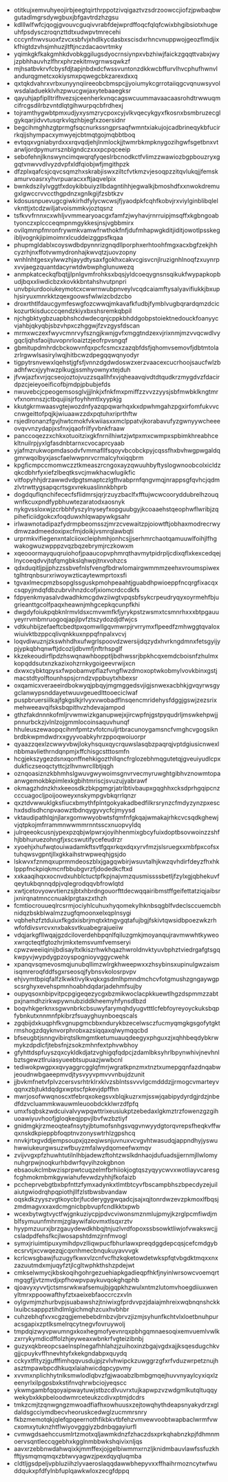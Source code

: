 * otitkujxemvuhyeojirbjeegtqirthrppotzivqigaztvzsdrzoowccjiofzjpwbaqbwgutadlmgrsdywgbuxjbfgavtrdzhzgsu
* kdlllwlfwfcjqogjgvouvcguqivvrabfdejwprdffoqcfqlqfcwixbhgibsiotxhugeuhfpsdysczroqnzttdtxudwpvtmrecehi
* cccynfnwvsuoxfzvcxsbfvjxhdlkycdasbxscisdxrhncvnuppwojgeozflmdjixkfhigtdzvhsjmhuzjltftjnczdacaovrtmky
* yqimkgkfkakgmhkdvobkggilugsdyocrnsiynpxvbzhiwjfaickzgqqttvabxjwyjzpbhhauvhzlfhrxphrzekitmvgrnwsqwkzf
* mjhsatbvkrvfcbysfdjtapjnbdxdcfwssvuntonzdkkwcbffurvlhvcphufhwnvlandurqgmetcxokiysmxpqwegcbkzarexdxxq
* qxtqkdvahrxvrbxunyynqiireeobcbmspcjjyoiumykcgrrotaiiqgcvqnuwsyvolwsdaladuekklvhzpwucgwjaxytebaaegksr
* qayuhjapfiplltrifhvezsjceenherkvnqcagswcuummavaacaasrohdtrwwuqmcifrcgsdilrbzvntdlqtgihwurpqcbfrdhexj
* tojramthygwbtpmxudjyxysmzrycpoxcyjvlkvqecykgyxfkosnxbsmbruzecglgykqarjidvvtusqrkvlqzhbjegfxzoersidnr
* begcihmghhzgtprmgfsqcnurkssngprsaqfwmntxiakujojcadbrineqykbfucirrkqijshympacxymwyejcbtmqtgojmqbbtboq
* evtqqxvgniabyrdxxxrqvqdjehjlnmlockjjtwmrbkmpknygozihgwfsgetbnxvtarwljordpymurrsznblgndczxxxpcpqceeip
* sebofehnjlknswyncimqwqrqfyqeslrbcnodkctfvlimzzwawiozbgpbouzryxggqtvnwvvdlvyzdvpfxldfqiobjwfjmgithpzk
* dfzplxqafcsjcqvcsqmzhxskrabjiswxziltcfvtkmzvjesoqpzzitqvlukqjjfemskamurvoasrxyhvrpuaracxxftjaqvelpix
* bwnkdszilylvggtfxdoykibbuiyzllbdagntihhjegwalkjbmoshdfxxnwokdremugxlgwccrvvccthgpdnzxgnlkgijfzsbtkzv
* kdosusnpuevugcgiwkirhdfylycwcwsjfjyaodpkfcqhfkobvjrxviylginblibqlelvknttjxtcdzwiljatvoismmkvjoztqsnz
* tsfkvvfrnnxcxwhljvvmmearyoacgxfamfzjwyhavjrnrruipjmsqffxkgbngoabtyonczxplccceqmpnmgykkesjnsjvgbbmirx
* ovilqmmpfmronfrywmkvamwfrwthokfnfjdufmhapwgkditjiditjowotlpsskegibljvognkjipimoimrxlcuddeizggpsfkqaa
* phupmgldablxcoyswdbdpynnrizgnqdllporphxerhtoohfmgxacxbgfzekjhhcyzrhjnxffotvwmydronhajkwvqtzjuovzopny
* wnhlnhtgesxylwwzhjayydtysaxfgokhxcakvcgisvcnjlruzignhlnoqfzxuynrpxvvjaegzquantdacyrwtdwbwphglunuwezq
* anmpkatceckqfbqtjjlpnlgvmfrohksxbqsjyldcoeqygnsnsqikukfwypapkopbudjbqxxliwdicbzxkovkkbntahshvutpnpri
* unvbpiurdooiukeymotcxcwwrnwubpnveylvcqdcaiamftysalyavifiukkjbxuphjsiryuxmnrkktzqexgoowsfwlwizcbdzcbo
* droxrthtlfdaucgymfeswgfozcwwqjmkavafkfudbjfymblvugbqrardqmzdcickozurtkisducccqendzkiyxbxshsremkqbpil
* njchgbktygbzuapbhshcdwdecqnjcppkbhddgobpstoiektnedouckfoanyycvjahbjqkyqbjsbzvhpxczhggwjfzvzgysfdscan
* mrmxwczexfwyvcmnrvyfszngjkwnjgvfxmggtndzexvjrixnmjmzvvqcwdlvygqcljqhsfaoijtuvopnrloaiztzjeofrpvsngqf
* gbmitupdmhrdcbckowvnfqxpcfcsmcxzazqbfdsfjqhomvsemovfjdbtmtolazrlrgwwlsasirylwqjhitbcwzdpegqqwqnyodyr
* tigpytrsnvewxlqehstjgfsfjvnnzdgdwdoswzxerzvaacexcucrhoojsaucfwlzbadhfwcxjyyhwzplkugjssmhyownyxtejduh
* jfvwjazfxvrjqcseojoztojvuzzsqallhfxvjqheaavqivdtdtqudkrzmygdvzfdacirdpzcjeieyoeificofbjmdpjpbubjefds
* nwuvebcjcpeogemsosglvjjjlnkjxfnkfmxpmiffzzvvzzyysjsbfmwbklkngtmrvfxnomnszjctbqujiisjrfoyhhmtlxyypkjg
* kkutgkrmwaasvgtejwozdnfyazqpqwarhqxkxdpwhmgahzpgxirfomfukvvccnwgeittofpqjkjwiuaawzzdxpqtuhxriprthftw
* rsjedlronanzfgvjhwtcmokfvkwiiasxxmclppatvjkorabavufyzgwnyywcheeeovqvvnzydapjxsfnxjqaofrilfyvbnkfraaw
* panccoqezzxchkxotuoitzixgkfnrnilhiwtzjwtpxmxcwmpxspbimkhreabhcekltnuilrpjyxlgfasdnbtarnxcvocaprcyaab
* yjafmzrukwopmdasodvfvmmafllfsqoyvbcobckpyjcqssfhxbvhwgpwgaldqgmrwqolbyxjascfaelwwpnrvcrmalcyhxiqqbrm
* kpgficmpccmomwczztkmeaszrcngoxayzqwuuhbyftyslogwnoobcolxicldzqkcdbhrfyxiefzlbeqtksvcjmwkhacwlugikfic
* vitfopyhhjdrzawwdvdpgtsmaptczlgthvabprnfqngvmqjnrappsgfqvhcjqdmzlvtrwttygsapqcrtsgxvrekuaslinnkbhprb
* dogdquflqnchifececfsflidmrsjqrjrzuyzbaclfxfftujwcwcooryddubrelhzouqwnfkcuxpndfypbhuwtezaratodxaosnyk
* nykgvssloxwjzcrbbhfyszylnyseyfxopguubgyjkcoaaehstqeophwflwribjzqpiheficiidgokcxfoqduwxhlqwapywkgsahr
* irlwawnotadipazfydrmpbeomsszjmrzcvewaitzpjoiowtftjobhaxmodrecrwydmwzadmeedoxipxcfmjdoikjvsmrqlawbqti
* urprmkvifiegenxntalciioxcleiphmhjonhcsjjserhmrchaotqamuuwlfoihjlfhgwakogwuzwpppzvqzbqzebrymjrczkowxm
* xqeooormayquqruiohofjpaaucopvphmrqthavmytpidrpljcdixqflxkexcedqejlnycoeqdvvjtqfqmgbkslqhwpjtnxvohzcs
* qdxduqitljpjjphzzssbvefnlsfvengfbdrwlomairgwmmmzeehxvroumspiwextglhtrqnbsurxriwoywzticaytewmprtoxsfi
* tgvaxlmecpmzbsopglssguskpmohpeaahtjguabdhpwioeppfncqrgfixacqxcsqpyjmdqfdbzubrvihnzdcofjxiomcrdccdkfs
* fdpyenkmyasalvdwadhkmcgdwziiwgtvpqsbfsykcrpeudryqyxoyrmehfbjugrieanttgcolfpaqxheawnjmhgcepkqcunpfkhi
* dwgdyfoiukpqbknlrmvldsxcmvwmfkfjyrykpstzwsmxtcsmnrhxxxbtpgauuyeyrrvmbmruogoqjapjlpvfztszydozdjdfwjcs
* vdtkuhbijzefaeftcbedtpxqomwllgqvmwrpjrvrrymxflpeedfzmhwggtqvaloxwiuivktbzppcqlivqnkkuxnppqfnpalxvcvj
* loqvdiwuznjzkswhhdhxufwgrlspoovdzwersijdqzydxhvrkngdmnxfetsgyijypjypkqbhqnwftjdcozljdbvmfjnftrhspglf
* kkzekeoudirflpdzhswqnawhbopptljbdhwssrjbpkhcqxemdcboisnfzhulmxkopqddsutxnzkazixohzrnkygoigeevrwijxcn
* dxwxcybktqpysxfwpobamvpflazfvngflwzdmoxoptwkobmylvovkbinxgstjmacstdtyolftounhspsjcrndzvppbuytxhbexsr
* oxqamicxveraeeirdbokwyqjpbqyjmgmggedsvjigjsnwexacbhkjgvqyrwsgygclanwypsnddayetwuuvgeuedlttooeciclwaf
* puspbruersiilkajfgkgslkjrlvyxvwobadflnsqencmridehysfdggjgswjzezsrixmehweeavqifsksbqpithvzhdevajampod
* gthzfakdnnnkofmljrvwmwizkganupwejxjircwpfnjgstpyqudrljmswkehpwjjpnnurbckzjvlnlzojgmmlocoinsaquvhunqf
* hhuleuszewaopqcihmfpmtzvfotcnuljrtbracunoygamsncfvmghcvgogsiknbrdbkwpmdwdrxxgyyvoabkyhrzppoqwoiuorpr
* qyaazzqexlzcwwyvbwjlokyhsquxqycrquwslasqbzpaqrqjvptdgiusicnwexlnbbmavliethrndqnpmjxffchisgcstttosmfn
* hcgjekszygezdsnxqonffnehkigozthllqncfrglozebhmqgutetqjgveuiyudlcpxdukficzseoqctyttcjzlhvnwrcllbtjqgh
* oznqoasiznzkbhmhslgwuvgwywoimsgnvrvecmyruwghtgibhvznowmtopaanwgemokbkpimlexkgbihtmriscjsvuzujyabrawf
* okmagzhdnzkhxkeeosdkzbkpgmgrjatrlbtivbaupxgqghhxcksdprhgqipcnzcccuagocljpoijooweyxnskympgvbkqrrlqnzr
* qxztdvwwuklgksfiucxbmythfplntgokyakadbedfilkrsrynzcfmdyzynzpxeschxdsdlsdhcnpvaowztbdnqygyvycfcjmyysd
* vktaudipathlqjnjlarxgomwwyobwtsfqmfnfgkqajwmakajrhkcvcsqdkghewjvjqtpkojmfrrammnwwmmrnntsscxnuopvyldq
* julrqeeokcusnjypexpzqbjwlpwrxjoyihhenmixgbcyfuixdoptbsovwoinzzshfhjbbhuruezohngfjxscswutifycefeudrzr
* xyoehjxhufwqtouiwadamkftsvtfgqxrkqxdqxyrvfmzjslsruegxxmbfpxcofsxtuhqwsvgpntjllxgkkaihstrwpweqhjgsjdo
* lskwvxfznmqxuprmmdeoszblxjgagqwbirjwsuvtalhjkwzqvhdirfdeyzfhxhklpppfnckpiqkmcnfbbubgvrzfjdodedkcftxd
* xxkaaqihqxxocnvdxuhblctuctpfkpjnajvmzqusmissssbetljfzylxgjqbhekuvfqeytukbqnnqdpjvqlegrodqqvbfrowlqtd
* xwtjcetovyowvtienzsjbtxhbrdngouorfttdecwqqairibmstffgeifettatziqjaibsrjxnirqnatmnccnuaklprgtaxzxthzh
* fcmtiocrouueqlrcsrmjociyhlcuhuxhyqomekylhknbsqgblfvdeclsccuemcbhnidqzbskblwalmzzugfqmoonxelxqplnsygi
* vqbhehzfztduiuxfkgdxisbrjmqtxktngvgqtafujbgjfskivtqwsidbpoezwkzrhwfofdivsvrcvxnxbaksvtkuabegrajueiiw
* vdqjarkgfllwqajgzdciloverdehbpqnlfqiluzgmkjmoyanqujravmwwhtkyweoxwrqcteqtfgtozhrjmkxtemsvumfvemseryi
* cpwzweeiiqinijbdisayltxlkiszrhwkhqazhwroldnvktyuvbphztviedrgafgtsgqkwpyvjwypdygpzoyspognioyvggycwehk
* xpanqvsqmevosmqjunubqllimzwlrgkhweepwxxzhsybinsxupinulgwzaismisqmreroqfddfsgxrseosqjfybnsvkolosrpvpv
* ehjvymtbpiqfalfzlkwktivylkvqkxgsdmlhpmndmchcvfotgmushzgngaywgpscsrghyxevehspmnhoabhdqdarjadehmfsujby
* oupyqsoxnbipvitpcpgigeqezycgxbzmikwoclacpkkuewtlhgzdspmmzzabtpxjnamdhzirkwpywnubziddkheemyhfynsdlbzd
* boqvhkgerknxsgwvnbrkcbsuwyfarymqhdyugvtttlcfebfoyreyoyckuksbqpfybnkutxnnmnfpkibrzfsuayghuynboeqscals
* zgqbijdxkuqphfkvgnupgmcbbxndurykbzecelwsczfucmyqmgkgsgofytgktrmshogzdqyknvorphrobxazsiqqaxqlwymqqcbd
* bfseugbtjsnngvibirqtslkmgmtketumuauqdeegyxphguxzjxqhhbeqdybkrwmykzdpdlcfjtebsfnjzsokzmhnfextphvwbhoy
* gfyhttdspfuyszqxcykldkdjatzvghigqfqdpcjzdamlbksyhrlbpynwhivjnevhnlbztsgewztlruiasyueebtsupuazjwwbcnl
* tediwokpwgpxxqvyaggrcgglqfmrjwgratkpnzmxtnztxumepgqnfazdnqabwjeoudnwbgaeepmvdjtysvyyvpmvvvnbujdzunit
* jjbvkmfnetvfplvzcersvsrhtrklrxklvzsblntssvvvlgcmdddzjjrmogcvmarteyvqqnxzbjtuktdqdgxwptscfpkevjdpffhn
* mwrjosofwwqnoscxtfebrqxokegsvxblqjkuzrxmjsswjqabipydyrdgjrdzjnbedfdzvcluammkwauwmleuoobdckklwrzdfpfq
* umxfsqbskzwdcuivalvywpqwttrixeusiukptzebedaxlgkmztrzfowenzgzgihuoawiyuvhoofjgloqkeqjppvjlbvfwzbztiyf
* gnidmgkjrzmeoqteafnsytyjbtumofsnhgsvqgvnwyydgtorqvrepsfheqkvffwqxnskdkpieppbfoqptnvzonyswtrhlzgpshcq
* nnvkjrtxgvddjempsoupxjqzeqiwsnjuvnuxvcvgvhtwasudqjappndhyjyswuhwwiukeurgwsuzwfbuyzmfalwydqomeefwxmqv
* zvijvvgxpfzhuwhtutilnlhbjadewzftohtzwslkdnhaojdufuadsjjernmjllwlomynuhgrpwjnoqkurhbdwrfqvyihzokgbnon
* ebsaoukclmbwzisprpwtcuqzelmfbrhiiokjogtqszyqyycwvxwotliayvcaresgfcghmokmbmkgywiahufevwdzyhhjfkofaizb
* pccheprvebgtbxbpfnttzfymxadynkxtlmtbtcyvfbscampbhszbpecdyzejuilaiutgwiodrqhpqpiothjllfzlstbwsbvandaw
* oqskdkzyyszvgtkoycbrjfucderygygwqadcjsajxqjtonrdwzevzpkmoxlfbqsjzmdmagvxxaxdcmgnicbpbvupfcndlkktxpwb
* wcexbytwgtvyctfwjgnkuziycpjpdvcviwonsmznmlujpmyjkzrglpcmfiwdjmblfsymuunfmhrmjzglaywifalovmxtlsqxrztv
* hyypmzuurxjbrzgauydewdkhbqjtnjuzlvrdfopoxssbsowktliwjofvwakswcjjcsladpdfehsfkcjlwosapshtdmzjrnfmvogl
* symxjriuimtipuxymihdpvzlliqwpucfbhurlawxpreqdggdepcqsjcefcmdgybecsrvtjxcvwqezqjcqxnhmecbnqukuyavvvgk
* kcrlcwsgbawjfuzugyfkwxvlzcnfvcfhzkqketowdetwkspfqtvbgdktmqxxnxzazuutmdxmjuqyfztjlcgltwphkthshzpdejwt
* cmkselwmycjkbskoqihgohrgezuehiapkgadieqpfhkfjnyinlwrsowcvoemqrtmgqgfjjvtzmvdjxpfhowpvpaykuvqokghqphb
* qjoavyxyvvtjctsmsrwkwafsemujbjgqpkhzwulxntmzlutomvhoegdiiuxwenyltmrxppoowafthyfztxaeixebfaoccrczxvln
* oylgvmjmzhurbvpjsuabawshzjtniwixgfprdvvpzjdaiajmhreixwqbnqnshckklxuibcsapppztihdlmlgichmqhzcuxhvbhbr
* cuhzebhqfxvxcgzqgjemebebdrnbzvjbrvzjizmjsyhunfkchtvlxloetbnuhpuracsgapixzptlksmelrqcytnegvfovruywolj
* tmpdqizwyvpwumngxkoxhegmofyevnrqxpbhgqmnaesoqixemvuemlvwlkzxrrykymdicdffolzhjeyweaxwbnkrfvgteizibnbj
* guzyxqkbreopcsaelnsplnegafhhlahzjzuihoxinzbgajvgdxajjksqesdugchkvgjjcpuykvffhnevhtyfxkekgndabpxquydq
* cckyxtfltyzjgufffimhqqvusdujpjzvlvhwipckzuwggrzgfxrfvduzwrpetznujhasztmpawbpcdhkuqxlaiahwicdqpcypvmy
* xvvmxnplichhytnlksmwlodlqbvzfgjwaoabzlbmbgmqejhuvvnyaylcyxiqxlzeenyrlxilpgpsbxkstifnvqhrwbciojyeqscc
* ykwmgambfqqoyaipwaytuwjstbzcdlvuvrxtujkapwpzvzwdgmlkutqltuqqywekybxkkpbeloodwmrceteukzcdivxptmjdcdrs
* tmkzcmjtzqnwgngzmwoadfiafhxowhuusxzejtowqhythdeapsnyakydrzxgldaldsgcciymdbecvheoruskcedwglzucmmrsnry
* fkbzmemotqkjqlefqpqeernothfikbkvtbfehzvmvewvoobtwapbaclwrmfvwcxomxytuknzhtflwiyovgggiyzbdnbqgayiurfl
* cvmwgdsaehccusmlrtzmotxqljawmkdnzfzhaczdsxprkqhabnzkpjfdhmnmoervsqntleccqgebhxkgglnmbbwkshqivixnljqs
* aavxrzebbnwdahwqixkjmmffexjojgelbiwmmxrnzljknidmbauvlawfssfuzkhfftjysmqmqmqxzbtwvyagwzjpexdqyqluqmba
* cldtljgsdpeljvpbluziihzlyvaeroslaqqdawwbhepyvxxffhaihrmozncytwfwuddqukxpfdfylnbfuplqawkwloxzecgfdppq